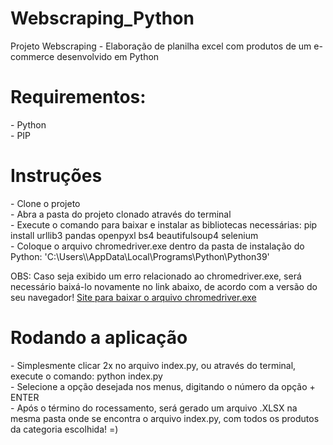 # Webscraping_Python

Projeto Webscraping - Elaboração de planilha excel com produtos de um e-commerce desenvolvido em Python

<h1>Requirementos:</h1>
- Python </br>
- PIP

<h1>Instruções</h1>
- Clone o projeto </br>
- Abra a pasta do projeto clonado através do terminal </br>
- Execute o comando para baixar e instalar as bibliotecas necessárias: pip install urllib3 pandas openpyxl bs4 beautifulsoup4 selenium </br>
- Coloque o arquivo chromedriver.exe dentro da pasta de instalação do Python: 'C:\Users\<seu_usuario>\AppData\Local\Programs\Python\Python39' </br>

OBS: Caso seja exibido um erro relacionado ao chromedriver.exe, será necessário baixá-lo novamente no link abaixo, de acordo com a versão do seu navegador! 
<a href=https://chromedriver.chromium.org/downloads>Site para baixar o arquivo chromedriver.exe</a>

<h1>Rodando a aplicação</h1>
- Simplesmente clicar 2x no arquivo index.py, ou através do terminal, execute o comando: python index.py </br>
- Selecione a opção desejada nos menus, digitando o número da opção + ENTER </br>
- Após o término do rocessamento, será gerado um arquivo .XLSX na mesma pasta onde se encontra o arquivo index.py, com todos os produtos da categoria escolhida! =) </br>
